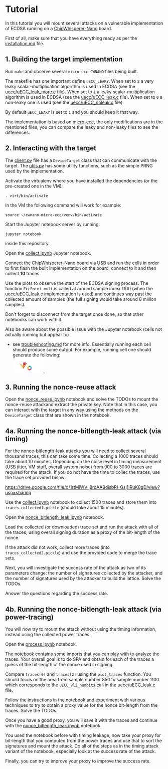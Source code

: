 # Tutorial

In this tutorial you will mount several attacks on a vulnerable implementation
of ECDSA running on a [ChipWhisperer-Nano](https://rtfm.newae.com/Capture/ChipWhisperer-Nano/) board.

First of all, make sure that you have everything ready as per the
[installation.md](installation.md) file.


## 1. Building the target implementation

Run `make` and observe several `micro-ecc-CWNANO` files being built.

The makefile has one important define `uECC_LEAKY`.
When set to `2` a very leaky scalar-multiplication algorithm is used in ECDSA
(see the [uecc/uECC_leak_more.c](uecc/uECC_leak_more.c) file). When set to `1` a leaky
scalar-multiplication algorithm is used in ECDSA (see the [uecc/uECC_leak.c](uecc/uECC_leak.c) file).
When set to `0` a non-leaky one is used (see the [uecc/uECC_noleak.c](uecc/uECC_noleak.c) file).

By default `uECC_LEAKY` is set to `1` and you should keep it that way.

The implementation is based on [micro-ecc](https://github.com/kmackay/micro-ecc),
the only modifications are in the mentioned files, you can compare the leaky and non-leaky files to
see the differences.

## 2. Interacting with the target

The [client.py](notebooks/client.py) file has a `DeviceTarget` class
that can communicate with the target. The [utils.py](notebooks/utils.py)
has some utility functions, such as the simple PRNG used by the implementation.

Activate the virtualenv where you have installed the dependencies
(or the pre-created one in the VM):

	. virt/bin/activate

In the VM the following command will work for example:

	source ~/cwnano-micro-ecc/venv/bin/activate

Start the Jupyter notebook server by running:

	jupyter notebook

inside this repository.

Open the [collect.ipynb](notebooks/collect.ipynb) Jupyter notebook.

Connect the ChipWhisperer-Nano board via USB and run the cells in order
to first flash the built implementation on the board, connect to it and then collect
**10** traces.

Use the plots to observe the start of the ECDSA signing process.
The function `EccPoint_mult` is called at around sample index 1100 (when
the [uecc/uECC_leak.c](uecc/uECC_leak.c) implementation is used) and continues way past the
collected amount of samples (the full signing would take around 8 million samples).

Don't forget to disconnect from the target once done, so that other notebooks
can work with it.

Also be aware about the possible issue with the Jupyter notebook (cells not actually running but appear to)
- see [troubleshooting.md](/troubleshooting.md) for more info. Essentially running each
cell should produce some output. For example, running cell one should generate the following:  
![alt text](figs/logo.png?raw=true "logo after cell 1").



## 3. Running the nonce-reuse attack

Open the [nonce_reuse.ipynb](notebooks/nonce_reuse.ipynb) notebook
and solve the TODOs to mount the nonce-reuse attackand extract the private key.
Note that in this case, you can interact with the target in any way using the
methods on the `DeviceTarget` class that are shown in the notebook.

## 4a. Running the nonce-bitlength-leak attack (via timing)

For the nonce-bitlength-leak attacks you will need to collect several thousand
traces, this can take some time. Collecting a 1000 traces should take
about 10 minutes. Depending on the noise level in timing measurement (USB jitter,
VM stuff, overall system noise) from 900 to 3000 traces are required for the attack.
If you do not have the time to collec the traces, use the trace set provided below:

https://drive.google.com/file/d/1rtMiWVIj8roAA8disbRI-Gsj1IRuK8gD/view?usp=sharing

Use the [collect.ipynb](notebooks/collect.ipynb) notebook to collect 1500 traces
and store them into `traces_collected1.pickle` (should take about 15 minutes).

Open the [nonce_bitlength_leak.ipynb](notebooks/nonce_bitlength_leak.ipynb) notebook.

Load the collected (or downloaded) trace set and run the attack with all of the traces,
using overall signing duration as a proxy of the bit-length of the nonce.

If the attack did not work, collect more traces (into `traces_collected2.pickle`)
and use the provided code to merge the trace sets.

Next, you will investigate the success rate of the attack as two of its parameters change:
the number of signatures collected by the attacker, and the number of signatures used by the
attacker to build the lattice. Solve the TODOs.

Answer the questions regarding the success rate.

## 4b. Running the nonce-bitlength-leak attack (via power-tracing)

You will now try to mount the attack without using the timing information, instead
using the collected power traces.

Open the [process.ipynb](notebooks/process.ipynb) notebook.

The notebook contains some imports that you can play with to analyze the traces.
Your overall goal is to do SPA and obtain for each of the traces a guess of the
bit-length of the nonce used in signing.

Compare `traces[0]` and `traces[2]` using the `plot_traces` function.
You should focus on the area from sample number 850 to sample number 1100 which
corresponds to the `uECC_vli_numbits` call in the [uecc/uECC_leak.c](uecc/uECC_leak.c) file.

Follow the instructions in the notebook and experiment with various techniques
to try to obtain a proxy value for the nonce bit-length from the traces. Solve the TODOs.

Once you have a good proxy, you will save it with the traces and continue
with the [nonce_bitlength_leak.ipynb](notebooks/nonce_bitlength_leak.ipynb) notebook.

You used the notebook before with timing leakage, now take your proxy for bit-length
that you computed from the power traces and use that to sort the signatures
and mount the attack. Do all of the steps as in the timing attack variant of the notebook,
especially look at the success rate of the attack.

Finally, you can try to improve your proxy to improve the success rate.

